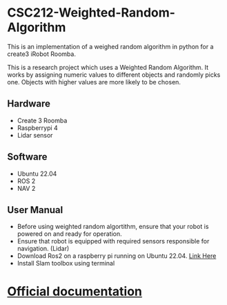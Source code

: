 # CSC212-Weighted-Random-Algorithm
This is an implementation of a weighed random algorithm in python for a create3 iRobot Roomba.

This is a research project which uses a Weighted Random Algorithm. It works by assigning numeric values to different objects and randomly picks one. Objects with higher 
values are more likely to be chosen. 

## Hardware
- Create 3 Roomba
- Raspberrypi 4
- Lidar sensor

## Software
- Ubuntu 22.04
- ROS 2
- NAV 2

## User Manual 
- Before using weighted random algortithm, ensure that your robot is powered on and ready for operation.  
- Ensure that robot is equipped with required sensors responsible for navigation.  (Lidar)
- Download Ros2 on a raspberry pi running on Ubuntu 22.04. [Link Here](https://docs.ros.org/en/crystal/Installation/Linux-Install-Binary.html)
- Install Slam toolbox using terminal
   
   

# [Official documentation](https://newdocu.netlify.app/)

